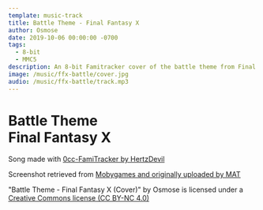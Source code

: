 ```yaml
---
template: music-track
title: Battle Theme - Final Fantasy X
author: Osmose
date: 2019-10-06 00:00:00 -0700
tags:
  - 8-bit
  - MMC5
description: An 8-bit Famitracker cover of the battle theme from Final Fantasy X
image: /music/ffx-battle/cover.jpg
audio: /music/ffx-battle/track.mp3
---
```

# Battle Theme <br> Final Fantasy X

Song made with [0cc-FamiTracker by HertzDevil](https://hertzdevil.info/programs/)

Screenshot retrieved from [Mobygames and originally uploaded by MAT](https://www.mobygames.com/game/ps2/final-f…ameShotId,38894/)

"Battle Theme - Final Fantasy X (Cover)" by Osmose is licensed under a [Creative Commons license (CC BY-NC 4.0)](https://creativecommons.org/licenses/by-nc/3.0/)
